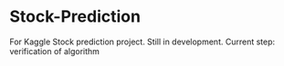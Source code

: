 # Stock-Prediction
For Kaggle Stock prediction project.
Still in development.
Current step: verification of algorithm

